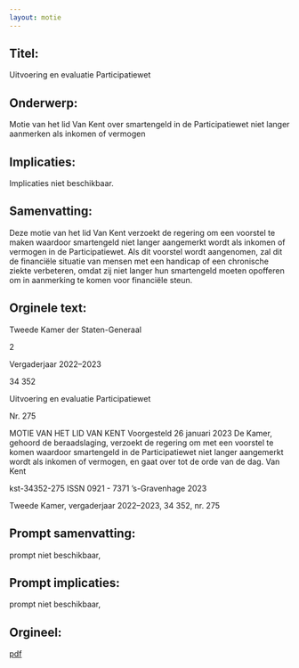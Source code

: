 ```yaml
---
layout: motie
---
```

## Titel:
Uitvoering en evaluatie Participatiewet
## Onderwerp:
Motie van het lid Van Kent over smartengeld in de Participatiewet niet langer aanmerken als inkomen of vermogen
## Implicaties:
Implicaties niet beschikbaar.
## Samenvatting:

Deze motie van het lid Van Kent verzoekt de regering om een voorstel te maken waardoor smartengeld niet langer aangemerkt wordt als inkomen of vermogen in de Participatiewet. Als dit voorstel wordt aangenomen, zal dit de financiële situatie van mensen met een handicap of een chronische ziekte verbeteren, omdat zij niet langer hun smartengeld moeten opofferen om in aanmerking te komen voor financiële steun.
## Orginele text:


Tweede Kamer der Staten-Generaal

2

Vergaderjaar 2022–2023

34 352

Uitvoering en evaluatie Participatiewet

Nr. 275

MOTIE VAN HET LID VAN KENT
Voorgesteld 26 januari 2023
De Kamer,
gehoord de beraadslaging,
verzoekt de regering om met een voorstel te komen waardoor
smartengeld in de Participatiewet niet langer aangemerkt wordt als
inkomen of vermogen,
en gaat over tot de orde van de dag.
Van Kent

kst-34352-275
ISSN 0921 - 7371
’s-Gravenhage 2023

Tweede Kamer, vergaderjaar 2022–2023, 34 352, nr. 275


## Prompt samenvatting:
prompt niet beschikbaar,

## Prompt implicaties:
prompt niet beschikbaar,
## Orgineel:
[pdf](https://gegevensmagazijn.tweedekamer.nl/OData/v4/2.0/Document(1fa01c95-b895-40f4-acfc-97b00c078182)/resource)
